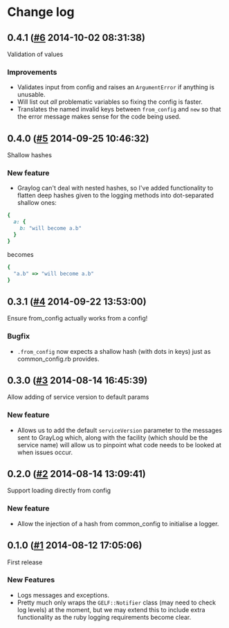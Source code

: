 # Change log

## 0.4.1 ([#6](https://git.mobcastdev.com/Platform/common_logging.rb/pull/6) 2014-10-02 08:31:38)

Validation of values

### Improvements

- Validates input from config and raises an `ArgumentError` if anything is unusable.
- Will list out *all* problematic variables so fixing the config is faster.
- Translates the named invalid keys between `from_config` and `new` so that the error message makes sense for the code being used.

## 0.4.0 ([#5](https://git.mobcastdev.com/Platform/common_logging.rb/pull/5) 2014-09-25 10:46:32)

Shallow hashes

### New feature

- Graylog can't deal with nested hashes, so I've added functionality to flatten deep hashes given to the logging methods into dot-separated shallow ones:

```ruby
{
  a: {
    b: "will become a.b"
  }
}
```

becomes

```ruby
{
  "a.b" => "will become a.b"
}
```

## 0.3.1 ([#4](https://git.mobcastdev.com/Platform/common_logging.rb/pull/4) 2014-09-22 13:53:00)

Ensure from_config actually works from a config!

### Bugfix

- `.from_config` now expects a shallow hash (with dots in keys) just as common_config.rb provides.

## 0.3.0 ([#3](https://git.mobcastdev.com/Platform/common_logging.rb/pull/3) 2014-08-14 16:45:39)

Allow adding of service version to default params

### New feature

- Allows us to add the default `serviceVersion` parameter to the messages sent to GrayLog which, along with the facility (which should be the service name) will allow us to pinpoint what code needs to be looked at when issues occur.

## 0.2.0 ([#2](https://git.mobcastdev.com/Platform/common_logging.rb/pull/2) 2014-08-14 13:09:41)

Support loading directly from config

### New feature

- Allow the injection of a hash from common_config to initialise a logger.

## 0.1.0 ([#1](https://git.mobcastdev.com/Platform/common_logging.rb/pull/1) 2014-08-12 17:05:06)

First release

### New Features

- Logs messages and exceptions.
- Pretty much only wraps the `GELF::Notifier` class (may need to check log levels) at the moment, but we may extend this to include extra functionality as the ruby logging requirements become clear.

